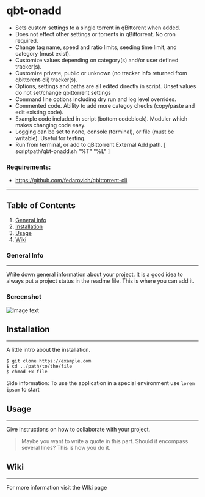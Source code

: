 # qbt-onadd 
 - Sets custom settings to a single torrent in qBittorent when added.
 - Does not effect other settings or torrents in qBittorrent. No cron required.
 - Change tag name, speed and ratio limits, seeding time limit, and category (must exist).
 - Customize values depending on category(s) and/or user defined tracker(s). 
 - Customize private, public or unknown (no tracker info returned from qbittorent-cli) tracker(s).
 - Options, settings and paths are all edited directly in script. Unset values do not set/change qbittorrent settings
 - Command line options including dry run and log level overrides.
 - Commented code. Ability to add more categoy checks (copy/paste and edit existing code).
 - Example code included in script (bottom codeblock). Moduler which makes changing code easy. 
 - Logging can be set to none, console (terminal), or file (must be writable). Useful for testing.
 - Run from terminal, or add to qBittorrent External Add path. [ scriptpath/qbt-onadd.sh "%T" "%L" ]
### Requirements:
 - https://github.com/fedarovich/qbittorrent-cli
***
## Table of Contents
1. [General Info](#general-info)
2. [Installation](#installation)
3. [Usage](#usage)
4. [Wiki](#wiki)
### General Info
***
Write down general information about your project. It is a good idea to always put a project status in the readme file. This is where you can add it. 
### Screenshot
![Image text](https://www.united-internet.de/fileadmin/user_upload/Brands/Downloads/Logo_IONOS_by.jpg)
## Installation
***
A little intro about the installation. 
```
$ git clone https://example.com
$ cd ../path/to/the/file
$ chmod +x file
```
Side information: To use the application in a special environment use ```lorem ipsum``` to start
## Usage
***
Give instructions on how to collaborate with your project.
> Maybe you want to write a quote in this part. 
> Should it encompass several lines?
> This is how you do it.
## Wiki
***
For more information visit the WIki page
